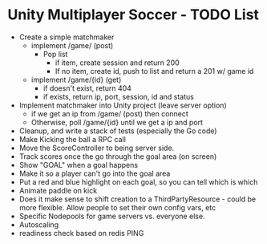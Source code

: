# Unity Multiplayer Soccer - TODO List

- Create a simple matchmaker
    - implement /game/ (post)
        - Pop list 
            - if item, create session and return 200
            - If no item, create id, push to list and return a 201 w/ game id
    - implement /game/{id} (get)
        - if doesn't exist, return 404
        - if exists, return ip, port, session, id and status
- Implement matchmaker into Unity project (leave server option)
    - if we get an ip from /game/ (post) then connect
    - Otherwise, poll /game/{id} until we get a ip and port
- Cleanup, and write a stack of tests (especially the Go code)
- Make Kicking the ball a RPC call
- Move the ScoreController to being server side.
- Track scores once the go through the goal area (on screen)
- Show "GOAL" when a goal happens
- Make it so a player can't go into the goal area
- Put a red and blue highlight on each goal, so you can tell which is which
- Animate paddle on kick
- Does it make sense to shift creation to a ThirdPartyResource - could be more flexible. Allow people to set their own config vars, etc
- Specific Nodepools for game servers vs. everyone else.
- Autoscaling
- readiness check based on redis PING